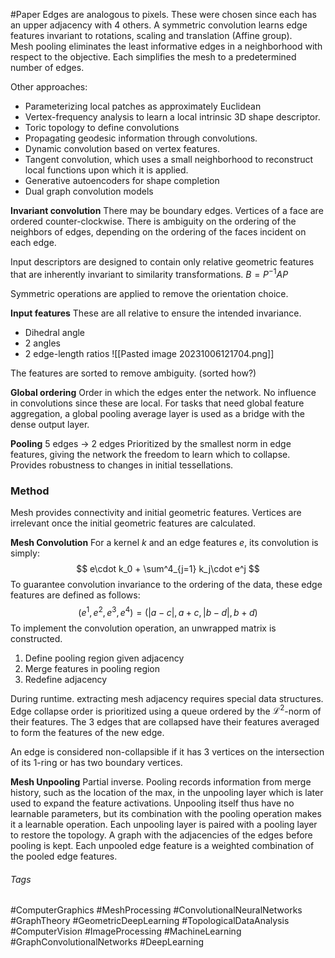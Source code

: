 #Paper 
Edges are analogous to pixels. 
These were chosen since each has an upper adjacency with 4 others.
A symmetric convolution learns edge features invariant to rotations, scaling and translation (Affine group).  
Mesh pooling eliminates the least informative edges in a neighborhood with respect to the objective. Each simplifies the mesh to a predetermined number of edges. 

Other approaches:
- Parameterizing local patches as approximately Euclidean
- Vertex-frequency analysis to learn a local intrinsic 3D shape descriptor.
- Toric topology to define convolutions
- Propagating geodesic information through convolutions.
- Dynamic convolution based on vertex features.
- Tangent convolution, which uses a small neighborhood to reconstruct local functions upon which it is applied.
- Generative autoencoders for shape completion
- Dual graph convolution models

**Invariant convolution**
There may be boundary edges.
Vertices of a face are ordered counter-clockwise.
There is ambiguity on the ordering of the neighbors of edges, depending on the ordering of the faces incident on each edge.

Input descriptors are designed to contain only relative geometric features that are inherently invariant to similarity transformations. $B = P^{-1}AP$

Symmetric operations are applied to remove the orientation choice. 

**Input features**
These are all relative to ensure the intended invariance.
- Dihedral angle
- 2 angles
- 2 edge-length ratios
![[Pasted image 20231006121704.png]]

The features are sorted to remove ambiguity. (sorted how?)

**Global ordering**
Order in which the edges enter the network. 
No influence in convolutions since these are local.
For tasks that need global feature aggregation, a global pooling average layer is used as a bridge with the dense output layer. 

**Pooling**
5 edges $\rightarrow$ 2 edges
Prioritized by the smallest norm in edge features, giving the network the freedom to learn which to collapse.
Provides robustness to changes in initial tessellations.

### Method
Mesh provides connectivity and initial geometric features.
Vertices are irrelevant once the initial geometric features are calculated.

**Mesh Convolution**
For a kernel $k$ and an edge features $e$, its convolution is simply:
$$
e\cdot k_0 + \sum^4_{j=1} k_j\cdot e^j
$$
To guarantee convolution invariance to the ordering of the data, these edge features are defined as follows:
$$
(e^1,e^2, e^3, e^4) = (|a-c|, a+c, |b-d|,b+d)
$$
To implement the convolution operation, an unwrapped matrix is constructed.

1. Define pooling region given adjacency
2. Merge features in pooling region
3. Redefine adjacency

During runtime. extracting mesh adjacency requires special data structures.
Edge collapse order is prioritized using a queue ordered by the $\mathcal{L}^2$-norm of their features.
The 3 edges that are collapsed have their features averaged to form the features of the new edge. 

An edge is considered non-collapsible if it has 3 vertices on the intersection of its 1-ring or has two boundary vertices.

**Mesh Unpooling**
Partial inverse.
Pooling records information from merge history, such as the location of the max, in the unpooling layer which is later used to expand the feature activations.
Unpooling itself thus have no learnable parameters, but its combination with the pooling operation makes it a learnable operation.
Each unpooling layer is paired with a pooling layer to restore the topology.
A graph with the adjacencies of the edges before pooling is kept. 
Each unpooled edge feature is a weighted combination of the pooled edge features.

###### Tags
#ComputerGraphics #MeshProcessing #ConvolutionalNeuralNetworks #GraphTheory #GeometricDeepLearning #TopologicalDataAnalysis #ComputerVision #ImageProcessing #MachineLearning #GraphConvolutionalNetworks #DeepLearning